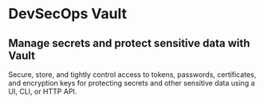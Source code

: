 # DevSecOps Vault

## Manage secrets and protect sensitive data with Vault

Secure, store, and tightly control access to tokens, passwords, certificates, and encryption keys for protecting secrets and other sensitive data using a UI, CLI, or HTTP API.
